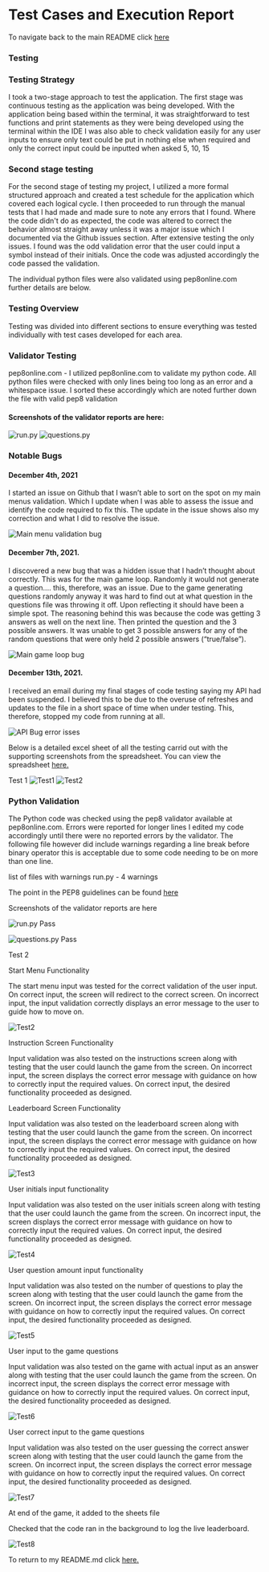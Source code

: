  # Test Cases and Execution Report
To navigate back to the main README click [here](README.md)

### Testing
### Testing Strategy
I took a two-stage approach to test the application. The first stage was continuous testing as the application was being developed. With the application being based within the terminal, it was straightforward to test functions and print statements as they were being developed using the terminal within the IDE I was also able to check validation easily for any user inputs to ensure only text could be put in nothing else when required and only the correct input could be inputted when asked 5, 10, 15



### Second stage testing
For the second stage of testing my project, I utilized a more formal structured approach and created a test schedule for the application which covered each logical cycle. I then proceeded to run through the manual tests that I had made and made sure to note any errors that I found. Where the code didn't do as expected, the code was altered to correct the behavior almost straight away unless it was a major issue which I documented via the Github issues section. After extensive testing the only issues. I found was the odd validation error that the user could input a symbol instead of their initials. Once the code was adjusted accordingly the code passed the validation.

The individual python files were also validated using pep8online.com further details are below.

### Testing Overview
Testing was divided into different sections to ensure everything was tested individually with test cases developed for each area.
 
### Validator Testing
pep8online.com - I utilized pep8online.com to validate my python code. All python files were checked with only lines being too long as an error and a whitespace issue.
I sorted these accordingly which are noted further down the file with valid pep8 validation

#### Screenshots of the validator reports are here:
![run.py](images/pep8_fail.PNG)
![questions.py](images/pep8_questions_fail.PNG)

### Notable Bugs

#### December 4th, 2021
I started an issue on Github that I wasn’t able to sort on the spot on my main menus validation. Which I update when I was able to assess the issue and identify the code required to fix this. The update in the issue shows also my correction and what I did to resolve the issue.

![Main menu validation bug](images/github_issues_main_menu_validation.PNG)

#### December 7th, 2021.
I discovered a new bug that was a hidden issue that I hadn’t thought about correctly. This was for the main game loop. Randomly it would not generate a question.... this, therefore, was an issue. Due to the game generating questions randomly anyway it was hard to find out at what question in the questions file was throwing it off. Upon reflecting it should have been a simple spot. The reasoning behind this was because the code was getting 3 answers as well on the next line. Then printed the question and the 3 possible answers. It was unable to get 3 possible answers for any of the random questions that were only held 2 possible answers (“true/false”).

![Main game loop bug](images/github_issues_random_question.PNG)

#### December 13th, 2021.
I received an email during my final stages of code testing saying my API had been suspended. I believed this to be due to the overuse of refreshes and updates to the
file in a short space of time when under testing. This, therefore, stopped my code from running at all.

![API Bug error isses](images/github_api_crash.PNG)


Below is a detailed excel sheet of all the testing carrid out with the supporting screenshots from the spreadsheet. You can view the spreadsheet [here.](documentation/testing-schedule-complete.pdf)


Test 1
![Test1](images/test_1.PNG)
![Test2](images/test_1a.PNG)
### Python Validation
The Python code was checked using the pep8 validator available at pep8online.com. Errors were reported for longer lines I edited my code accordingly until there were no reported errors by the validator. The following file however did include warnings regarding a line break before binary operator this is acceptable due to some code needing to be on more than one line.

list of files with warnings
run.py - 4 warnings

The point in the PEP8 guidelines can be found [here](https://www.python.org/dev/peps/pep-0008/) 

Screenshots of the validator reports are here

![run.py Pass](images/pep8_runpy_pass.PNG)

![questions.py Pass](images/questions_pep8_pass.PNG)


Test 2

Start Menu Functionality

The start menu input was tested for the correct validation of the user input. On correct input, the screen will redirect to the correct screen. On incorrect input, the input validation correctly displays an error message to the user to guide how to move on.

![Test2](images/test_2.PNG)

Instruction Screen Functionality

Input validation was also tested on the instructions screen along with testing that the user could launch the game from the screen. On incorrect input, the screen displays the correct error message with guidance on how to correctly input the required values. On correct input, the desired functionality proceeded as designed.

Leaderboard Screen Functionality

Input validation was also tested on the leaderboard screen along with testing that the user could launch the game from the screen. On incorrect input, the screen displays the correct error message with guidance on how to correctly input the required values. On correct input, the desired functionality proceeded as designed.

![Test3](images/test_2.PNG)

User initials input functionality

Input validation was also tested on the user initials screen along with testing that the user could launch the game from the screen. On incorrect input, the screen displays the correct error message with guidance on how to correctly input the required values. On correct input, the desired functionality proceeded as designed.

![Test4](images/test_3.PNG)

User question amount input functionality

Input validation was also tested on the number of questions to play the screen along with testing that the user could launch the game from the screen. On incorrect input, the screen displays the correct error message with guidance on how to correctly input the required values. On correct input, the desired functionality proceeded as designed.

![Test5](images/test_4.PNG)

User input to the game questions

Input validation was also tested on the game with actual input as an answer along with testing that the user could launch the game from the screen. On incorrect input, the screen displays the correct error message with guidance on how to correctly input the required values. On correct input, the desired functionality proceeded as designed.

![Test6](images/test_5.PNG)

User correct input to the game questions

Input validation was also tested on the user guessing the correct answer screen along with testing that the user could launch the game from the screen. On incorrect input, the screen displays the correct error message with guidance on how to correctly input the required values. On correct input, the desired functionality proceeded as designed.

![Test7](images/test_6.PNG)

At end of the game, it added to the sheets file

Checked that the code ran in the background to log the live leaderboard.

![Test8](images/test_7.PNG)

To return to my README.md click [here.](README.md)